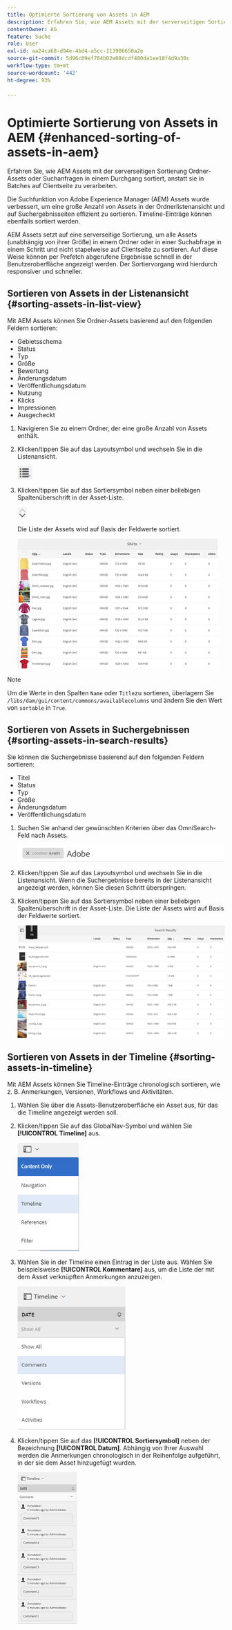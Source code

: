 ```yaml
---
title: Optimierte Sortierung von Assets in AEM
description: Erfahren Sie, wie AEM Assets mit der serverseitigen Sortierung Ordner-Assets oder Suchanfragen in einem Durchgang sortiert, anstatt sie in Batches auf Clientseite zu verarbeiten.
contentOwner: AG
feature: Suche
role: User
exl-id: aa24ca68-d94e-4bd4-a5cc-113906650a2e
source-git-commit: 5d96c09ef764b02e08dcdf480da1ee18f4d9a30c
workflow-type: tm+mt
source-wordcount: '442'
ht-degree: 93%

---
```


# Optimierte Sortierung von Assets in AEM {#enhanced-sorting-of-assets-in-aem}

Erfahren Sie, wie AEM Assets mit der serverseitigen Sortierung Ordner-Assets oder Suchanfragen in einem Durchgang sortiert, anstatt sie in Batches auf Clientseite zu verarbeiten.

Die Suchfunktion von Adobe Experience Manager (AEM) Assets wurde verbessert, um eine große Anzahl von Assets in der Ordnerlistenansicht und auf Suchergebnisseiten effizient zu sortieren.  Timeline-Einträge können ebenfalls sortiert werden. 

AEM Assets setzt auf eine serverseitige Sortierung, um alle Assets (unabhängig von ihrer Größe) in einem Ordner oder in einer Suchabfrage in einem Schritt und nicht stapelweise auf Clientseite zu sortieren.  Auf diese Weise können per Prefetch abgerufene Ergebnisse schnell in der Benutzeroberfläche angezeigt werden. Der Sortiervorgang wird hierdurch responsiver und schneller. 

## Sortieren von Assets in der Listenansicht {#sorting-assets-in-list-view}

Mit AEM Assets können Sie Ordner-Assets basierend auf den folgenden Feldern sortieren: 

* Gebietsschema
* Status
* Typ
* Größe
* Bewertung
* Änderungsdatum 
* Veröffentlichungsdatum 
* Nutzung
* Klicks
* Impressionen
* Ausgecheckt

1. Navigieren Sie zu einem Ordner, der eine große Anzahl von Assets enthält. 
1. Klicken/tippen Sie auf das Layoutsymbol und wechseln Sie in die Listenansicht.

   ![chlimage_1-394](assets/chlimage_1-394.png)

1. Klicken/tippen Sie auf das Sortiersymbol neben einer beliebigen Spaltenüberschrift in der Asset-Liste.

   ![chlimage_1-395](assets/chlimage_1-395.png)

   Die Liste der Assets wird auf Basis der Feldwerte sortiert. 

   ![chlimage_1-396](assets/chlimage_1-396.png)

>[!NOTE]
>
>Um die Werte in den Spalten `Name` oder `Title`zu sortieren, überlagern Sie `/libs/dam/gui/content/commons/availablecolumns` und ändern Sie den Wert von `sortable` in `True`.

## Sortieren von Assets in Suchergebnissen {#sorting-assets-in-search-results}

Sie können die Suchergebnisse basierend auf den folgenden Feldern sortieren: 

* Titel
* Status
* Typ
* Größe
* Änderungsdatum 
* Veröffentlichungsdatum 

1. Suchen Sie anhand der gewünschten Kriterien über das OmniSearch-Feld nach Assets. 

   ![chlimage_1-397](assets/chlimage_1-397.png)

1. Klicken/tippen Sie auf das Layoutsymbol und wechseln Sie in die Listenansicht. Wenn die Suchergebnisse bereits in der Listenansicht angezeigt werden, können Sie diesen Schritt überspringen. 
1. Klicken/tippen Sie auf das Sortiersymbol neben einer beliebigen Spaltenüberschrift in der Asset-Liste. Die Liste der Assets wird auf Basis der Feldwerte sortiert. 

   ![chlimage_1-398](assets/chlimage_1-398.png)

## Sortieren von Assets in der Timeline {#sorting-assets-in-timeline}

Mit AEM Assets können Sie Timeline-Einträge chronologisch sortieren, wie z. B. Anmerkungen, Versionen, Workflows und Aktivitäten. 

1. Wählen Sie über die Assets-Benutzeroberfläche ein Asset aus, für das die Timeline angezeigt werden soll. 
1. Klicken/tippen Sie auf das GlobalNav-Symbol und wählen Sie **[!UICONTROL Timeline]** aus.

   ![chlimage_1-399](assets/chlimage_1-399.png)

1. Wählen Sie in der Timeline einen Eintrag in der Liste aus.  Wählen Sie beispielsweise **[!UICONTROL Kommentare]** aus, um die Liste der mit dem Asset verknüpften Anmerkungen anzuzeigen.

   ![chlimage_1-400](assets/chlimage_1-400.png)

1. Klicken/tippen Sie auf das **[!UICONTROL Sortiersymbol]** neben der Bezeichnung **[!UICONTROL Datum]**. Abhängig von Ihrer Auswahl werden die Anmerkungen chronologisch in der Reihenfolge aufgeführt, in der sie dem Asset hinzugefügt wurden. 

   ![chlimage_1-401](assets/chlimage_1-401.png)
